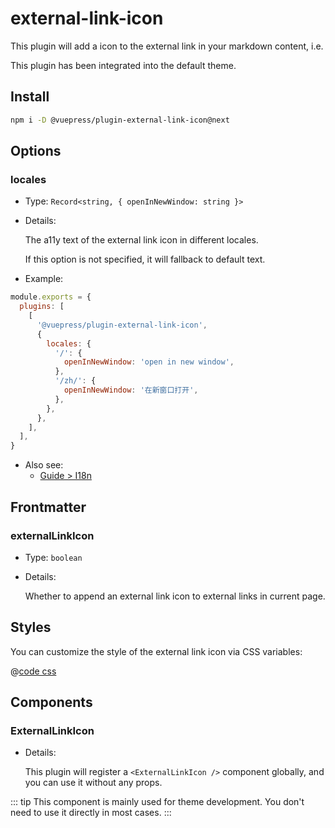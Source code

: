 # external-link-icon

<NpmBadge package="@vuepress/plugin-external-link-icon" />

This plugin will add a icon to the external link in your markdown content, i.e. <ExternalLinkIcon />

This plugin has been integrated into the default theme.

## Install

```bash
npm i -D @vuepress/plugin-external-link-icon@next
```

## Options

### locales

- Type: `Record<string, { openInNewWindow: string }>`

- Details:

  The a11y text of the external link icon in different locales.

  If this option is not specified, it will fallback to default text.

- Example:

```js
module.exports = {
  plugins: [
    [
      '@vuepress/plugin-external-link-icon',
      {
        locales: {
          '/': {
            openInNewWindow: 'open in new window',
          },
          '/zh/': {
            openInNewWindow: '在新窗口打开',
          },
        },
      },
    ],
  ],
}
```

- Also see:
  - [Guide > I18n](../../guide/i18n.md)

## Frontmatter

### externalLinkIcon

- Type: `boolean`

- Details:

  Whether to append an external link icon to external links in current page.

## Styles

You can customize the style of the external link icon via CSS variables:

@[code css](@vuepress/plugin-external-link-icon/src/client/styles/vars.css)

## Components

### ExternalLinkIcon

- Details:

  This plugin will register a `<ExternalLinkIcon />` component globally, and you can use it without any props.

::: tip
This component is mainly used for theme development. You don't need to use it directly in most cases.
:::
